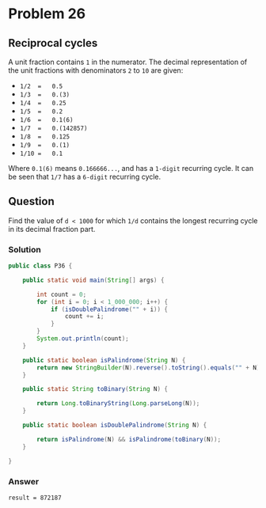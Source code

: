 # Problem 26 
## Reciprocal cycles
A unit fraction contains `1` in the numerator. The decimal representation of the unit fractions with denominators `2` to `10` are given:

* `1/2	= 	0.5`
* `1/3	= 	0.(3)`
* `1/4	= 	0.25`
* `1/5	= 	0.2`
* `1/6	= 	0.1(6)`
* `1/7	= 	0.(142857)`
* `1/8	= 	0.125`
* `1/9	= 	0.(1)`
* `1/10	= 	0.1`

Where `0.1(6)` means `0.166666...`, and has a `1-digit` recurring cycle. It can be seen that `1/7` has a `6-digit` recurring cycle.

## Question

Find the value of `d < 1000` for which `1/d` contains the longest recurring cycle in its decimal fraction part.

### Solution
```java
public class P36 {

    public static void main(String[] args) {

        int count = 0;
        for (int i = 0; i < 1_000_000; i++) {
            if (isDoublePalindrome("" + i)) {
                count += i;
            }
        }
        System.out.println(count);
    }

    public static boolean isPalindrome(String N) {
        return new StringBuilder(N).reverse().toString().equals("" + N);
    }

    public static String toBinary(String N) {

        return Long.toBinaryString(Long.parseLong(N));
    }

    public static boolean isDoublePalindrome(String N) {

        return isPalindrome(N) && isPalindrome(toBinary(N));
    }

}
```

### Answer

`result = 872187`